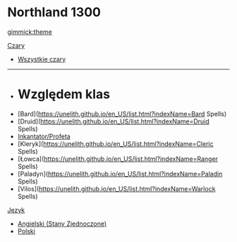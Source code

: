 <!--
  -- Name of your wiki
  -- Do NOT remove the leading `#` character.
  -->

# Northland 1300


<!--
  -- Default theme
  -- (Read: http://dynalon.github.io/mdwiki/#!customizing.md#Theme_chooser)
  -->

[gimmick:theme](yeti)


<!--
  -- Navigation
  -- (Read: http://dynalon.github.io/mdwiki/#!quickstart.md#Adding_a_navigation)
  -->

[Czary]()

  * [Wszystkie czary](http://unelith.github.io/en_US/list.html?indexName=Spells)
  - - - -
  * # Względem klas
  * [Bard](https://unelith.github.io/en_US/list.html?indexName=Bard Spells)
  * [Druid](https://unelith.github.io/en_US/list.html?indexName=Druid Spells)
  * [Inkantator/Profeta](https://unelith.github.io/en_US/list.html?indexName=Wizard%20%26%20Sorcerer%20Spells)
  * [Kleryk](https://unelith.github.io/en_US/list.html?indexName=Cleric Spells)
  * [Łowca](https://unelith.github.io/en_US/list.html?indexName=Ranger Spells)
  * [Paladyn](https://unelith.github.io/en_US/list.html?indexName=Paladin Spells)
  * [Vilos](https://unelith.github.io/en_US/list.html?indexName=Warlock Spells)


<!-- A more complex navigation example: ----------------------------------------

[Menu Item 1]()

  * # SubMenu Heading 1
  * [SubMenu Item 1](pages/subitem1.md)
  * [SubMenu Item 2](pages/subitem2.md)
  - - - -
  * # SubMenu Heading 2
  * [SubMenu Item 3](pages/subitem3.md)
  - - - -
  * # SubMenu Heading 3
  * [SubMenu Item 3](pages/subitem3.md)

[Menu Item 2](pages/item2.md)

[Menu Item 3](pages/item3.md)

---------------------------------------------------------------------------- -->

<!--
  -- Change the Language
  -- Could be useful when there's more than one language wiki.
  -->


[Język]()

  * [Angielski (Stany Zjednoczone)](/en_US/)
  * [Polski](#)


<!--
  -- Let the user choose a theme
  -- (Read: http://dynalon.github.io/mdwiki/#!quickstart.md#Adding_a_navigation)
  -->

<!--
[gimmick:themechooser](Choose theme)
-->
